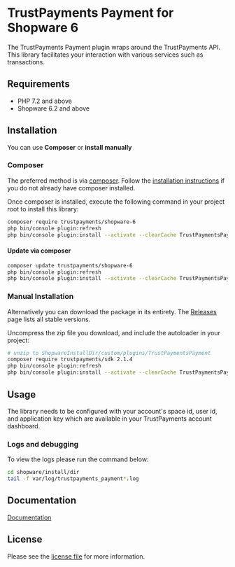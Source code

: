 TrustPayments Payment for Shopware 6
=============================

The TrustPayments Payment plugin wraps around the TrustPayments API. This library facilitates your interaction with various services such as transactions.

## Requirements

- PHP 7.2 and above
- Shopware 6.2 and above

## Installation

You can use **Composer** or **install manually**

### Composer

The preferred method is via [composer](https://getcomposer.org). Follow the
[installation instructions](https://getcomposer.org/doc/00-intro.md) if you do not already have
composer installed.

Once composer is installed, execute the following command in your project root to install this library:

```bash
composer require trustpayments/shopware-6
php bin/console plugin:refresh
php bin/console plugin:install --activate --clearCache TrustPaymentsPayment
```

#### Update via composer
```bash
composer update trustpayments/shopware-6
php bin/console plugin:refresh
php bin/console plugin:install --activate --clearCache TrustPaymentsPayment
```

### Manual Installation

Alternatively you can download the package in its entirety. The [Releases](../../releases) page lists all stable versions.

Uncompress the zip file you download, and include the autoloader in your project:

```bash
# unzip to ShopwareInstallDir/custom/plugins/TrustPaymentsPayment
composer require trustpayments/sdk 2.1.4
php bin/console plugin:refresh
php bin/console plugin:install --activate --clearCache TrustPaymentsPayment
```

## Usage
The library needs to be configured with your account's space id, user id, and application key which are available in your TrustPayments
account dashboard.

### Logs and debugging
To view the logs please run the command below:
```bash
cd shopware/install/dir
tail -f var/log/trustpayments_payment*.log
```

## Documentation

[Documentation](https://plugin-documentation.ep.trustpayments.com/TrustPayments/shopware-6/1.4.0/docs/en/documentation.html)

## License

Please see the [license file](https://github.com/TrustPayments/shopware-6/blob/master/LICENSE.txt) for more information.